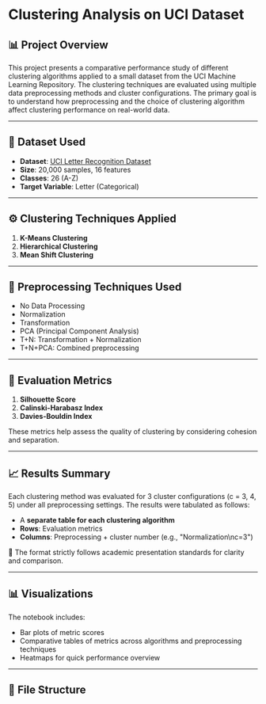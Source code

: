 # Clustering Analysis on UCI Dataset

## 📊 Project Overview

This project presents a comparative performance study of different clustering algorithms applied to a small dataset from the UCI Machine Learning Repository. The clustering techniques are evaluated using multiple data preprocessing methods and cluster configurations. The primary goal is to understand how preprocessing and the choice of clustering algorithm affect clustering performance on real-world data.

---

## 📁 Dataset Used

- **Dataset**: [UCI Letter Recognition Dataset](https://archive.ics.uci.edu/ml/datasets/Letter+Recognition)
- **Size**: 20,000 samples, 16 features
- **Classes**: 26 (A-Z)
- **Target Variable**: Letter (Categorical)

---

## ⚙️ Clustering Techniques Applied

1. **K-Means Clustering**
2. **Hierarchical Clustering**
3. **Mean Shift Clustering**

---

## 🔧 Preprocessing Techniques Used

- No Data Processing
- Normalization
- Transformation
- PCA (Principal Component Analysis)
- T+N: Transformation + Normalization
- T+N+PCA: Combined preprocessing

---

## 🔎 Evaluation Metrics

1. **Silhouette Score**
2. **Calinski-Harabasz Index**
3. **Davies-Bouldin Index**

These metrics help assess the quality of clustering by considering cohesion and separation.

---

## 📈 Results Summary

Each clustering method was evaluated for 3 cluster configurations (c = 3, 4, 5) under all preprocessing settings. The results were tabulated as follows:

- A **separate table for each clustering algorithm**
- **Rows**: Evaluation metrics
- **Columns**: Preprocessing + cluster number (e.g., "Normalization\nc=3")

📌 The format strictly follows academic presentation standards for clarity and comparison.

---

## 📊 Visualizations

The notebook includes:

- Bar plots of metric scores
- Comparative tables of metrics across algorithms and preprocessing techniques
- Heatmaps for quick performance overview

---

## 📁 File Structure

